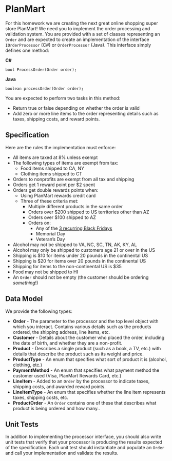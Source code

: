 # PlanMart

For this homework we are creating the next great online shopping super store PlanMart! We need you to 
implement the order processing and validation system.  You are provided with a set of classes representing
an `Order` and are expected to create an implementation of the interface `IOrderProcessor` (C#) or 
`OrderProcessor` (Java).  This interface simply defines one method:

**C#**

    bool ProcessOrder(Order order);

**Java**

	boolean processOrder(Order order);
	
You are expected to perform two tasks in this method:
* Return true or false depending on whether the order is valid
* Add zero or more line items to the order representing details such as taxes, shipping costs, and reward points.

## Specification

Here are the rules the implementation must enforce:

* All items are taxed at 8% unless exempt
* The following types of items are exempt from tax:
    * Food items shipped to CA, NY
    * Clothing items shipped to CT
* Orders to nonprofits are exempt from all tax and shipping
* Orders get 1 reward point per  $2 spent
* Orders get double rewards points when:
    * Using PlanMart rewards credit card
    * Three of these criteria met:
        * Multiple different products in the same order
        * Orders over $200 shipped to US territories other than AZ
        * Orders over $100 shipped to AZ
        * Orders on:
            * Any of the [3 recurring Black Fridays](https://en.wikipedia.org/wiki/List_of_Black_Fridays#Repetitive_events)
            * Memorial Day
            * Veteran’s Day
* Alcohol may not be shipped to VA, NC, SC, TN, AK, KY, AL
* Alcohol may only be shipped to customers age 21 or over in the US
* Shipping is $10 for items under 20 pounds in the continental US
* Shipping is $20 for items over 20 pounds in the continental US
* Shipping for items to the non-continental US is $35
* Food may not be shipped to HI
* An `Order` should not be empty (the customer should be ordering *something*!)

## Data Model

We provide the following types:
* **Order** - The parameter to the processor and the top level object with which you interact.  Contains various details such
as the products ordered, the shipping address, line items, etc.
* **Customer** - Details about the customer who placed the order, including the date of birth, and whether they are a non-profit.
* **Product** - Describes a single product (such as a book, a TV, etc.) with details that describe the product such as its weight
and price.
* **ProductType** - An enum that specifies what sort of product it is (alcohol, clothing, etc.)
* **PaymentMethod** - An enum that specifies what payment method the customer used (Visa, PlanMart Rewards Card, etc.)
* **LineItem** - Added to an `Order` by the processor to indicate taxes, shipping costs, and awarded reward points.
* **LineItemType** - An enum that specifies whether the line item represents taxes, shipping costs, etc.
* **ProductOrder** - An `Order` contains one of these that describes what product is being ordered and how many..

## Unit Tests

In addition to implementing the processor interface, you should also write unit tests that verify that your processor is 
producing the results expected of the specification.  Each unit test should instantiate and populate an `Order` and call
your implementation and validate the results.